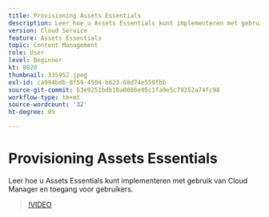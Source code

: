 ```yaml
---
title: Provisioning Assets Essentials
description: Leer hoe u Assets Essentials kunt implementeren met gebruik van Cloud Manager en toegang voor gebruikers.
version: Cloud Service
feature: Assets Essentials
topic: Content Management
role: User
level: Beginner
kt: 8020
thumbnail: 335952.jpeg
exl-id: ca994bdb-8f59-4504-b623-68d74e559fbb
source-git-commit: b3e9251bdb18a008be95c1fa9e5c79252a74fc98
workflow-type: tm+mt
source-wordcount: '32'
ht-degree: 0%

---
```


# Provisioning Assets Essentials

Leer hoe u Assets Essentials kunt implementeren met gebruik van Cloud Manager en toegang voor gebruikers.

>[!VIDEO](https://video.tv.adobe.com/v/335952?quality=12&learn=on)
